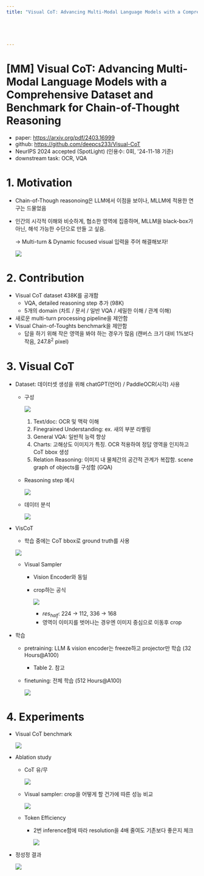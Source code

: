 ```yaml
---
title: "Visual CoT: Advancing Multi-Modal Language Models with a Comprehensive Dataset and Benchmark for Chain-of-Thought Reasoning"





---
```


# [MM] Visual CoT: Advancing Multi-Modal Language Models with a Comprehensive Dataset and Benchmark for Chain-of-Thought Reasoning

- paper: https://arxiv.org/pdf/2403.16999
- github: https://github.com/deepcs233/Visual-CoT
- NeurIPS 2024 accepted (SpotLight) (인용수: 0회, '24-11-18 기준)
- downstream task: OCR, VQA

# 1. Motivation

- Chain-of-Though reasonoing은 LLM에서 이점을 보이나, MLLM에 적용한 연구는 드물었음

- 인간의 시각적 이해와 비슷하게, 협소한 영역에 집중하며, MLLM을 black-box가 아닌, 해석 가능한 수단으로 만들 고 싶음.

  $\to$ Multi-turn & Dynamic focused visual 입력을 주어 해결해보자!

  ![](../images/2024-11-18/image-20241118093007415.png)

# 2. Contribution

- Visual CoT dataset 438K를 공개함
  - VQA, detailed reasoning step 추가 (98K)
  - 5개의 domain (차트 / 문서 / 일반 VQA / 세밀한 이해 / 관계 이해)
- 새로운 multi-turn processing pipeline을 제안함 
- Visual Chain-of-Toughts benchmark을 제안함
  - 답을 하기 위해 작은 영역을 봐야 하는 경우가 많음 (캔버스 크기 대비 1%보다 작음, 247.8$^2$ pixel)

# 3. Visual CoT

- Dataset: 데이터셋 생성을 위해 chatGPT(언어) / PaddleOCR(시각) 사용

  - 구성

    ![](../images/2024-11-18/image-20241118094029923.png)

    1. Text/doc: OCR 및 맥락 이해
    2. Finegrained Understanding: ex. 새의 부분 라벨링 
    3. General VQA: 일반적 능력 향상
    4. Charts: 고해상도 이미지가 특징. OCR 적용하여 정답 영역을 인지하고 CoT bbox 생성
    5. Relation Reasoning: 이미지 내 물체간의 공간적 관계가 복잡함. scene graph of objects를 구성함 (GQA)

  - Reasoning step 예시

    ![](../images/2024-11-18/image-20241118093916600.png)

  - 데이터 분석

    ![](../images/2024-11-18/image-20241118094549374.png)

- VisCoT

  - 학습 중에는 CoT bbox로 ground truth를 사용

  ![](../images/2024-11-18/image-20241118094719162.png)

  - Visual Sampler

    - Vision Encoder와 동일

    - crop하는 공식

      ![](../images/2024-11-18/image-20241118094849224.png)

      - $res_{half}$: 224 $\to$ 112, 336 $\to$ 168
      - 영역이 이미지를 벗어나는 경우엔 이미지 중심으로 이동후 crop

- 학습

  - pretraining: LLM & vision encoder는 freeze하고 projector만 학습 (32 Hours@A100)

    - Table 2. 참고

  - finetuning: 전체 학습 (512 Hours@A100)

    ![](../images/2024-11-18/image-20241118100548120.png)

# 4. Experiments

- Visual CoT benchmark

  ![](../images/2024-11-18/image-20241118100651268.png)

- Ablation study

  - CoT 유/무

    ![](../images/2024-11-18/image-20241118100723492.png)

  - Visual sampler: crop을 어떻게 할 건가에 따른 성능 비교

    ![](../images/2024-11-18/image-20241118100746181.png)

  - Token Efficiency

    - 2번 inference함에 따라 resolution을 4배 줄여도 기존보다 좋은지 체크

      ![](../images/2024-11-18/image-20241118100848010.png)

- 정성정 결과

  ![](../images/2024-11-18/image-20241118100903824.png)